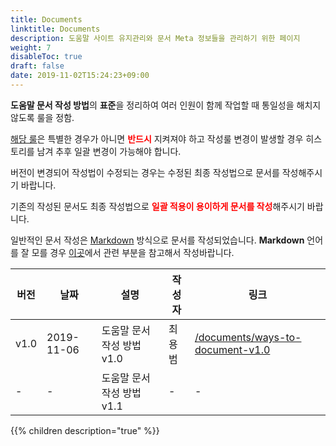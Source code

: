 ```yaml
---
title: Documents
linktitle: Documents
description: 도움말 사이트 유지관리와 문서 Meta 정보들을 관리하기 위한 페이지
weight: 7
disableToc: true
draft: false
date: 2019-11-02T15:24:23+09:00
---
```


**도움말 문서 작성 방법**의 **표준**을 정리하여 여러 인원이 함께 작업할 때 통일성을 해치지 않도록 룰을 정함.

[해당 룰](/documents/ways-to-document-v1.0)은 특별한 경우가 아니면 <font style="color:red">**반드시**</font> 지켜져야 하고 작성룰 변경이 발생할 경우 히스토리를 남겨 추후 일괄 변경이 가능해야 합니다. 

버전이 변경되어 작성법이 수정되는 경우는 수정된 최종 작성법으로 문서를 작성해주시기 바랍니다. 

기존의 작성된 문서도 최종 작성법으로 <font style="color:red">**일괄 적용이 용이하게 문서를 작성**</font>해주시기 바랍니다.

일반적인 문서 작성은 [Markdown](/documents/markdown) 방식으로 문서를 작성되었습니다. **Markdown** 언어를 잘 모를 경우 [이곳](/documents/markdown)에서 관련 부분을 참고해서 작성바랍니다.

|버전|날짜|설명|작성자|링크|
|---|---|---|----|---|
|v1.0|2019-11-06|도움말 문서 작성 방법 v1.0| 최용범 |[/documents/ways-to-document-v1.0](/documents/ways-to-document-v1.0)|
| - | - | 도움말 문서 작성 방법 v1.1| - | - |

{{% children description="true" %}}